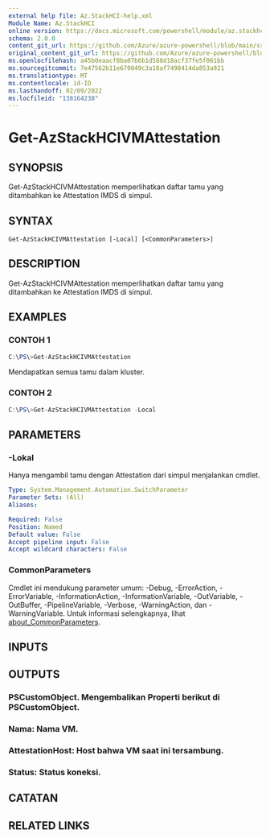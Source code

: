 ```yaml
---
external help file: Az.StackHCI-help.xml
Module Name: Az.StackHCI
online version: https://docs.microsoft.com/powershell/module/az.stackhci/get-AzStackHCIVMAttestation
schema: 2.0.0
content_git_url: https://github.com/Azure/azure-powershell/blob/main/src/StackHCI/help/Get-AzStackHCIVMAttestation.md
original_content_git_url: https://github.com/Azure/azure-powershell/blob/main/src/StackHCI/help/Get-AzStackHCIVMAttestation.md
ms.openlocfilehash: a45b0eaacf8ba07b6b1d588d18acf37fe5f061bb
ms.sourcegitcommit: 7e47562b11e670049c3a18af7498414da853a921
ms.translationtype: MT
ms.contentlocale: id-ID
ms.lasthandoff: 02/09/2022
ms.locfileid: "138164238"
---
```

# Get-AzStackHCIVMAttestation

## SYNOPSIS
Get-AzStackHCIVMAttestation memperlihatkan daftar tamu yang ditambahkan ke Attestation IMDS di simpul.

## SYNTAX

```
Get-AzStackHCIVMAttestation [-Local] [<CommonParameters>]
```

## DESCRIPTION
Get-AzStackHCIVMAttestation memperlihatkan daftar tamu yang ditambahkan ke Attestation IMDS di simpul.

## EXAMPLES

### CONTOH 1
```powershell
C:\PS\>Get-AzStackHCIVMAttestation
```

Mendapatkan semua tamu dalam kluster.

### CONTOH 2
```powershell
C:\PS\>Get-AzStackHCIVMAttestation -Local
```

## PARAMETERS

### -Lokal
Hanya mengambil tamu dengan Attestation dari simpul menjalankan cmdlet.

```yaml
Type: System.Management.Automation.SwitchParameter
Parameter Sets: (All)
Aliases:

Required: False
Position: Named
Default value: False
Accept pipeline input: False
Accept wildcard characters: False
```

### CommonParameters
Cmdlet ini mendukung parameter umum: -Debug, -ErrorAction, -ErrorVariable, -InformationAction, -InformationVariable, -OutVariable, -OutBuffer, -PipelineVariable, -Verbose, -WarningAction, dan -WarningVariable. Untuk informasi selengkapnya, lihat [about_CommonParameters](http://go.microsoft.com/fwlink/?LinkID=113216).

## INPUTS

## OUTPUTS

### PSCustomObject. Mengembalikan Properti berikut di PSCustomObject.
### Nama: Nama VM.
### AttestationHost: Host bahwa VM saat ini tersambung.
### Status: Status koneksi.
## CATATAN

## RELATED LINKS
